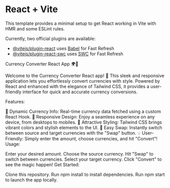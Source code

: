 # React + Vite

This template provides a minimal setup to get React working in Vite with HMR and some ESLint rules.

Currently, two official plugins are available:

- [@vitejs/plugin-react](https://github.com/vitejs/vite-plugin-react/blob/main/packages/plugin-react/README.md) uses [Babel](https://babeljs.io/) for Fast Refresh
- [@vitejs/plugin-react-swc](https://github.com/vitejs/vite-plugin-react-swc) uses [SWC](https://swc.rs/) for Fast Refresh

<!--  -->

Currency Converter React App 🌍💸

Welcome to the Currency Converter React app! 🚀 This sleek and responsive application lets you effortlessly convert currencies with style. Powered by React and enhanced with the elegance of Tailwind CSS, it provides a user-friendly interface for quick and accurate currency conversions.

Features:

🔄 Dynamic Currency Info: Real-time currency data fetched using a custom React Hook.
📱 Responsive Design: Enjoy a seamless experience on any device, from desktops to mobiles.
🎨 Attractive Styling: Tailwind CSS brings vibrant colors and stylish elements to the UI.
🔄 Easy Swap: Instantly switch between source and target currencies with the "Swap" button.
💡 User-Friendly: Simply enter the amount, choose currencies, and hit "Convert"!
Usage:

Enter your desired amount.
Choose the source currency.
Hit "Swap" to switch between currencies.
Select your target currency.
Click "Convert" to see the magic happen!
Get Started:

Clone this repository.
Run npm install to install dependencies.
Run npm start to launch the app locally.
